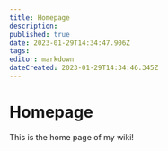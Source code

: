 ```yaml
---
title: Homepage
description: 
published: true
date: 2023-01-29T14:34:47.906Z
tags: 
editor: markdown
dateCreated: 2023-01-29T14:34:46.345Z
---
```


# Homepage

This is the home page of my wiki!